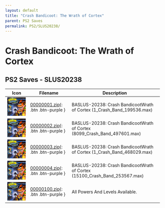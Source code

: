 ```yaml
---
layout: default
title: "Crash Bandicoot: The Wrath of Cortex"
parent: PS2 Saves
permalink: PS2/SLUS20238/
---
```

# Crash Bandicoot: The Wrath of Cortex

## PS2 Saves - SLUS20238

| Icon | Filename | Description |
|------|----------|-------------|
| ![Crash Bandicoot: The Wrath of Cortex](icon0.png) | [00000001.zip](00000001.zip){: .btn .btn-purple } | BASLUS-20238: Crash BandicootWrath of Cortex (1_Crash_Band_199536.max) |
| ![Crash Bandicoot: The Wrath of Cortex](icon0.png) | [00000002.zip](00000002.zip){: .btn .btn-purple } | BASLUS-20238: Crash BandicootWrath of Cortex (8099_Crash_Band_497601.max) |
| ![Crash Bandicoot: The Wrath of Cortex](icon0.png) | [00000003.zip](00000003.zip){: .btn .btn-purple } | BASLUS-20238: Crash BandicootWrath of Cortex (1_Crash_Band_468029.max) |
| ![Crash Bandicoot: The Wrath of Cortex](icon0.png) | [00000004.zip](00000004.zip){: .btn .btn-purple } | BASLUS-20238: Crash BandicootWrath of Cortex (15100_Crash_Band_253567.max) |
| ![Crash Bandicoot: The Wrath of Cortex](icon0.png) | [00000100.zip](00000100.zip){: .btn .btn-purple } | All Powers And Levels Available. |
